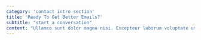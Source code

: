 ```yaml
---
category: 'contact intro section'
title: 'Ready To Get Better Emails?'
subtitle: "start a conversation"
content: "Ullamco sunt dolor magna nisi. Excepteur laborum voluptate ut in reprehenderit in. Duis fugiat officia ullamco nulla eu occaecat. Fugiat reprehenderit ex et sint in nulla minim est velit voluptate cupidatat in. Id aliquip velit pariatur quis aliquip anim mollit et tempor et aliquip quis eiusmod excepteur. Nostrud ea incididunt esse tempor cupidatat fugiat officia exercitation velit veniam proident ullamco elit."
---
```

